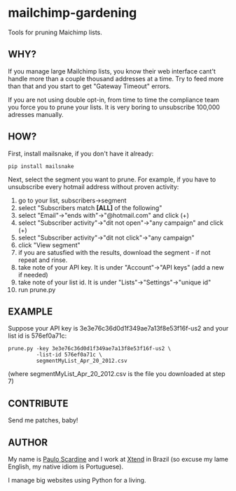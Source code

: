 mailchimp-gardening
===================

Tools for pruning Maichimp lists.

WHY?
----

If you manage large Mailchimp lists, you know their web interface
cant't handle more than a couple thousand addresses at a time. Try
to feed more than that and you start to get "Gateway Timeout" errors.

If you are not using double opt-in, from time to time the compliance
team you force you to prune your lists. It is very boring to unsubscribe
100,000 adresses manually.


HOW?
----

First, install mailsnake, if you don't have it already:

    pip install mailsnake
    
Next, select the segment you want to prune. For example, if you
have to unsubscribe every hotmail address without proven activity:

  1. go to your list, subscribers->segment
  2. select "Subscribers match **[ALL]** of the following"
  3. select "Email"->"ends with"->"@hotmail.com" and click (+)
  4. select "Subscriber activity"->"dit not open"->"any campaign" and click (+)
  5. select "Subscriber activity"->"dit not click"->"any campaign"
  6. click "View segment"
  7. if you are satusfied with the results, download the segment - if not
     repeat and rinse.
  8. take note of your API key. It is under "Account"->"API keys" (add a new if needed)
  9. take note of your list id. It is under "Lists"->"Settings"->"unique id"
 10. run prune.py


EXAMPLE
-------

Suppose your API key is 3e3e76c36d0d1f349ae7a13f8e53f16f-us2 and your
list id is 576ef0a71c:

    prune.py -key 3e3e76c36d0d1f349ae7a13f8e53f16f-us2 \
             -list-id 576ef0a71c \
             segmentMyList_Apr_20_2012.csv
             
(where segmentMyList_Apr_20_2012.csv is the file you downloaded at step 7)


CONTRIBUTE
----------

Send me patches, baby!


AUTHOR
------

My name is [Paulo Scardine][1] and I work at [Xtend][2] in Brazil (so excuse my lame English,
my native idiom is Portuguese).

I manage big websites using Python for a living.


   [1]: mailto:paulo@xtend.com.br
   [2]: http://xtend.com.br/
